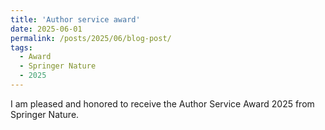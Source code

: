 ```yaml
---
title: 'Author service award'
date: 2025-06-01
permalink: /posts/2025/06/blog-post/
tags:
  - Award
  - Springer Nature
  - 2025
---
```


I am pleased and honored to receive the Author Service Award 2025 from Springer Nature. 


